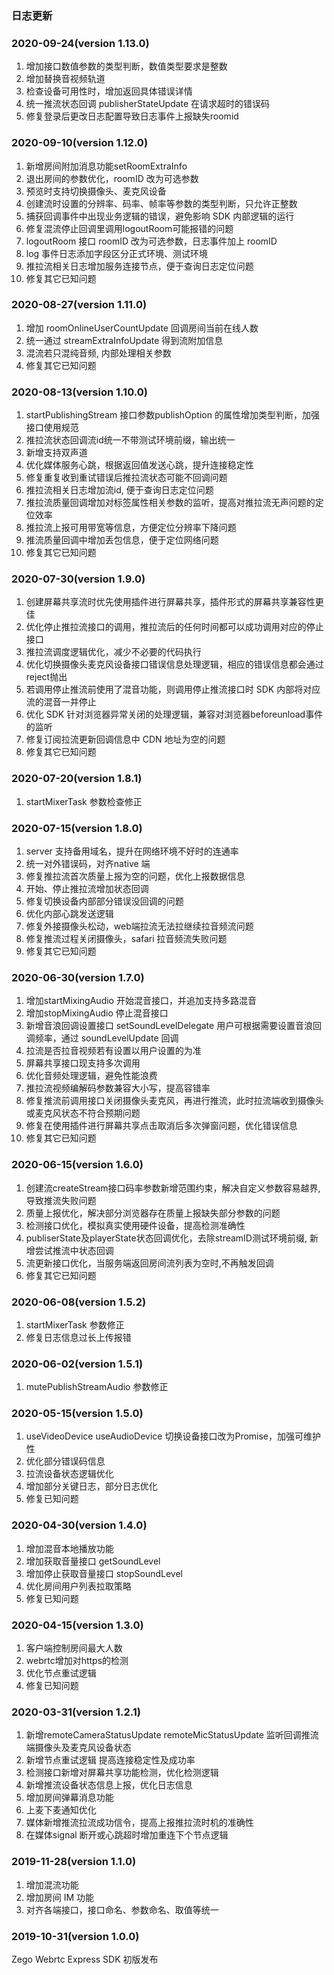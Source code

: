 ### 日志更新

### 2020-09-24(version 1.13.0)
 1. 增加接口数值参数的类型判断，数值类型要求是整数
 2. 增加替换音视频轨道
 3. 检查设备可用性时，增加返回具体错误详情
 4. 统一推流状态回调 publisherStateUpdate 在请求超时的错误码
 5. 修复登录后更改日志配置导致日志事件上报缺失roomid
 
### 2020-09-10(version 1.12.0)
 1. 新增房间附加消息功能setRoomExtraInfo
 2. 退出房间的参数优化，roomID 改为可选参数
 3. 预览时支持切换摄像头、麦克风设备
 4. 创建流时设置的分辨率、码率、帧率等参数的类型判断，只允许正整数
 5. 捕获回调事件中出现业务逻辑的错误，避免影响 SDK 内部逻辑的运行
 6. 修复混流停止回调里调用logoutRoom可能报错的问题
 7. logoutRoom 接口 roomID 改为可选参数，日志事件加上 roomID
 8. log 事件日志添加字段区分正式环境、测试环境
 9. 推拉流相关日志增加服务连接节点，便于查询日志定位问题
 10. 修复其它已知问题

### 2020-08-27(version 1.11.0)
 1. 增加 roomOnlineUserCountUpdate 回调房间当前在线人数
 2. 统一通过 streamExtraInfoUpdate 得到流附加信息
 3. 混流若只混纯音频, 内部处理相关参数
 4. 修复其它已知问题

### 2020-08-13(version 1.10.0)
 1. startPublishingStream 接口参数publishOption 的属性增加类型判断，加强接口使用规范
 2. 推拉流状态回调流id统一不带测试环境前缀，输出统一
 3. 新增支持双声道
 4. 优化媒体服务心跳，根据返回值发送心跳，提升连接稳定性
 5. 修复重复收到重试错误后推拉流状态可能不回调问题
 6. 推拉流相关日志增加流id, 便于查询日志定位问题
 7. 推拉流质量回调增加对标签属性相关参数的监听，提高对推拉流无声问题的定位效率
 8. 推拉流上报可用带宽等信息，方便定位分辨率下降问题
 9. 推流质量回调中增加丢包信息，便于定位网络问题
 10. 修复其它已知问题

### 2020-07-30(version 1.9.0)
 1. 创建屏幕共享流时优先使用插件进行屏幕共享，插件形式的屏幕共享兼容性更佳
 2. 优化停止推拉流接口的调用，推拉流后的任何时间都可以成功调用对应的停止接口
 3. 推拉流调度逻辑优化，减少不必要的代码执行
 4. 优化切换摄像头麦克风设备接口错误信息处理逻辑，相应的错误信息都会通过reject抛出
 5. 若调用停止推流前使用了混音功能，则调用停止推流接口时 SDK 内部将对应流的混音一并停止
 6. 优化 SDK 针对浏览器异常关闭的处理逻辑，兼容对浏览器beforeunload事件的监听
 7. 修复订阅拉流更新回调信息中 CDN 地址为空的问题
 8. 修复其它已知问题
 
### 2020-07-20(version 1.8.1)
 1. startMixerTask 参数检查修正
 
### 2020-07-15(version 1.8.0)
 1. server 支持备用域名，提升在网络环境不好时的连通率
 2. 统一对外错误码，对齐native 端
 3. 修复推拉流首次质量上报为空的问题，优化上报数据信息
 4. 开始、停止推拉流增加状态回调
 5. 修复切换设备内部部分错误没回调的问题
 6. 优化内部心跳发送逻辑
 7. 修复外接摄像头松动，web端拉流无法拉继续拉音频流问题
 8. 修复推流过程关闭摄像头，safari 拉音频流失败问题
 9. 修复其它已知问题

### 2020-06-30(version 1.7.0)
 1. 增加startMixingAudio 开始混音接口，并追加支持多路混音
 2. 增加stopMixingAudio 停止混音接口
 3. 新增音浪回调设置接口 setSoundLevelDelegate 用户可根据需要设置音浪回调频率，通过 soundLevelUpdate 回调
 4. 拉流是否拉音视频若有设置以用户设置的为准
 5. 屏幕共享接口现支持多次调用
 6. 优化音频处理逻辑，避免性能浪费
 7. 推拉流视频编解码参数兼容大小写，提高容错率
 8. 修复推流前调用接口关闭摄像头麦克风，再进行推流，此时拉流端收到摄像头或麦克风状态不符合预期问题
 9. 修复在使用插件进行屏幕共享点击取消后多次弹窗问题，优化错误信息
 10. 修复其它已知问题

### 2020-06-15(version 1.6.0)
 1. 创建流createStream接口码率参数新增范围约束，解决自定义参数容易越界,导致推流失败问题
 2. 质量上报优化，解决部分浏览器存在质量上报缺失部分参数的问题
 3. 检测接口优化，模拟真实使用硬件设备，提高检测准确性
 4. publiserState及playerState状态回调优化，去除streamID测试环境前缀, 新增尝试推流中状态回调
 5. 流更新接口优化，当服务端返回房间流列表为空时,不再触发回调
 6. 修复其它已知问题

### 2020-06-08(version 1.5.2)
 1. startMixerTask 参数修正
 2. 修复日志信息过长上传报错

### 2020-06-02(version 1.5.1)
 1. mutePublishStreamAudio 参数修正

### 2020-05-15(version 1.5.0)
 1. useVideoDevice useAudioDevice 切换设备接口改为Promise，加强可维护性
 2. 优化部分错误码信息
 3. 拉流设备状态逻辑优化
 4. 增加部分关键日志，部分日志优化
 5. 修复已知问题

### 2020-04-30(version 1.4.0)
 1. 增加混音本地播放功能
 2. 增加获取音量接口 getSoundLevel
 3. 增加停止获取音量接口 stopSoundLevel
 4. 优化房间用户列表拉取策略
 5. 修复已知问题

### 2020-04-15(version 1.3.0)

 1. 客户端控制房间最大人数
 2. webrtc增加对https的检测
 3. 优化节点重试逻辑
 4. 修复已知问题

### 2020-03-31(version 1.2.1)

1. 新增remoteCameraStatusUpdate remoteMicStatusUpdate 监听回调推流端摄像头及麦克风设备状态
2. 新增节点重试逻辑 提高连接稳定性及成功率
3. 检测接口新增对屏幕共享功能检测，优化检测逻辑
4. 新增推流设备状态信息上报，优化日志信息
5. 增加房间弹幕消息功能
6. 上麦下麦通知优化
7. 媒体新增推流拉流成功信令，提高上报推拉流时机的准确性
8. 在媒体signal 断开或心跳超时增加重连下个节点逻辑

### 2019-11-28(version 1.1.0)

1. 增加混流功能
2. 增加房间 IM 功能
3. 对齐各端接口，接口命名、参数命名、取值等统一

### 2019-10-31(version 1.0.0)

Zego Webrtc Express SDK 初版发布

